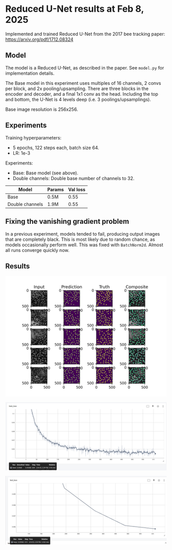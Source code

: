 # Reduced U-Net results at Feb 8, 2025

Implemented and trained Reduced U-Net from the 2017 bee tracking paper:
https://arxiv.org/pdf/1712.08324

## Model

The model is a Reduced U-Net, as described in the paper. See `model.py` for implementation details.

The Base model in this experiment uses multiples of 16 channels, 2 convs per block, and 2x pooling/upsampling.
There are three blocks in the encoder and decoder, and a final 1x1 conv as the head.
Including the top and bottom, the U-Net is 4 levels deep (i.e. 3 poolings/upsamplings).

Base image resolution is 256x256.

## Experiments

Training hyperparameters:

- 5 epochs, 122 steps each, batch size 64.
- LR: 1e-3

Experiments:

- Base: Base model (see above).
- Double channels: Double base number of channels to 32.

| Model | Params | Val loss |
| --- | --- | --- |
| Base | 0.5M | 0.55 |
| Double channels | 1.9M | 0.55 |

## Fixing the vanishing gradient problem

In a previous experiment, models tended to fail, producing output images that are completely black.
This is most likely due to random chance, as models occasionally perform well.
This was fixed with `BatchNorm2d`. Almost all runs converge quickly now.

## Results

![](./detection.jpg)

![](./train_loss.jpg)

![](./test_loss.jpg)
